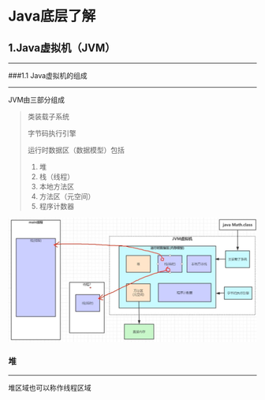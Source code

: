 # Java底层了解

## 1.Java虚拟机（JVM）

---

###1.1 Java虚拟机的组成

----

JVM由三部分组成

> 类装载子系统
>
> 字节码执行引擎
>
> 运行时数据区（数据模型）包括
>
> 1. 堆
> 2. 栈（线程）
> 3. 本地方法区
> 4. 方法区（元空间）
> 5. 程序计数器

![JVM](./assets/SharedScreenshot.jpg)

### 堆

---

堆区域也可以称作线程区域